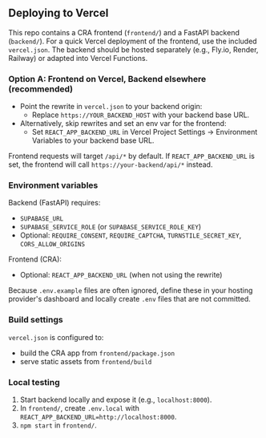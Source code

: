 ## Deploying to Vercel

This repo contains a CRA frontend (`frontend/`) and a FastAPI backend (`backend/`). For a quick Vercel deployment of the frontend, use the included `vercel.json`. The backend should be hosted separately (e.g., Fly.io, Render, Railway) or adapted into Vercel Functions.

### Option A: Frontend on Vercel, Backend elsewhere (recommended)
- Point the rewrite in `vercel.json` to your backend origin:
  - Replace `https://YOUR_BACKEND_HOST` with your backend base URL.
- Alternatively, skip rewrites and set an env var for the frontend:
  - Set `REACT_APP_BACKEND_URL` in Vercel Project Settings -> Environment Variables to your backend base URL.

Frontend requests will target `/api/*` by default. If `REACT_APP_BACKEND_URL` is set, the frontend will call `https://your-backend/api/*` instead.

### Environment variables

Backend (FastAPI) requires:
- `SUPABASE_URL`
- `SUPABASE_SERVICE_ROLE` (or `SUPABASE_SERVICE_ROLE_KEY`)
- Optional: `REQUIRE_CONSENT`, `REQUIRE_CAPTCHA`, `TURNSTILE_SECRET_KEY`, `CORS_ALLOW_ORIGINS`

Frontend (CRA):
- Optional: `REACT_APP_BACKEND_URL` (when not using the rewrite)

Because `.env.example` files are often ignored, define these in your hosting provider's dashboard and locally create `.env` files that are not committed.

### Build settings
`vercel.json` is configured to:
- build the CRA app from `frontend/package.json`
- serve static assets from `frontend/build`

### Local testing
1. Start backend locally and expose it (e.g., `localhost:8000`).
2. In `frontend/`, create `.env.local` with `REACT_APP_BACKEND_URL=http://localhost:8000`.
3. `npm start` in `frontend/`.


